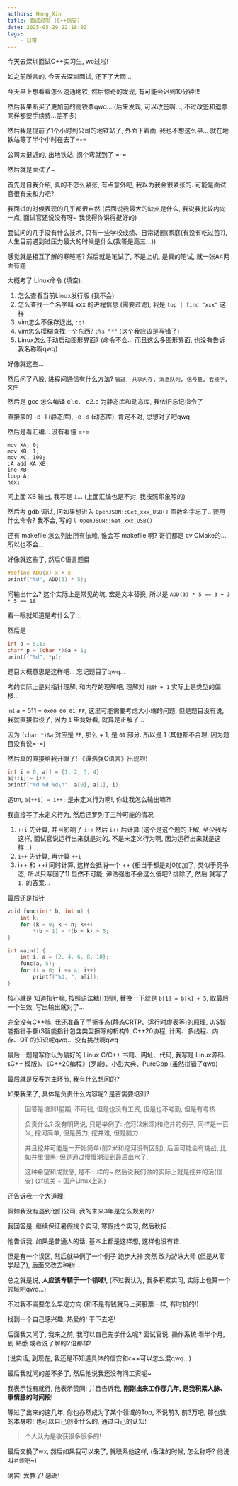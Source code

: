 ```yaml
---
authors: Heng_Xin
title: 面试过啦 (C++信安)
date: 2025-05-29 22:18:02
tags:
    - 日常
---
```


今天去深圳面试C++实习生, wc过啦!

<!-- truncate -->

如之前所言的, 今天去深圳面试, 还下了大雨...

今天早上想看看怎么速通地铁, 然后惊奇的发现, 有可能会迟到10分钟!!!

然后我果断买了更加前的高铁票qwq... (后来发现, 可以改签啊..., 不过改签和退票同样都要手续费...差不多)

然后我是提前了1个小时到公司的地铁站了, 外面下着雨, 我也不想这么早... 就在地铁站等了半个小时在去了=-=

公司太挺近的, 出地铁站, 拐个弯就到了 =-=

然后就是面试了~

首先是自我介绍, 真的不怎么紧张, 有点意外吧, 我以为我会很紧张的. 可能是面试官很有亲和力吧?

我面试的时候表现的几乎都很自然 (后面说我最大的缺点是什么, 我说我比较内向一点, 面试官还说没有呀~ 我觉得你讲得挺好的)

面试问的几乎没有什么技术, 只有一些学校成绩、日常话题(家庭(有没有吃过苦?), 人生目前遇到过压力最大的时候是什么(我答是高三...))

感觉就是相互了解的寒暄吧? 然后就是笔试了, 不是上机, 是真的笔试, 就一张A4两面有题

大概考了 Linux命令 (填空): 

1. 怎么查看当前Linux发行版 (我不会)
2. 怎么查找一个名字叫 xxx 的进程信息 (需要过滤), 我是 `top | find "xxx"` 这样
3. vim怎么不保存退出, `:q!`
4. vim怎么模糊查找一个东西? `:%s "*"` (这个我应该是写错了)
5. Linux怎么手动启动图形界面? (命令不会... 而且这么多图形界面, 也没有告诉我名称啊qwq)

好像就这些...

然后问了八股, 进程间通信有什么方法? `管道, 共享内存, 消息队列, 信号量, 套接字, 文件`

然后是 gcc 怎么编译 c1.c、 c2.c 为静态库和动态库, 我依旧忘记指令了

直接蒙的 -o -l (静态库), -o -s (动态库), 肯定不对, 思想对了吧qwq

然后是看汇编... 没有看懂 =-=

```汇编
mov XA, 0;
mov XB, 1;
mov XC, 100;
:A add XA XB;
ine XB;
loop A;
hex;
```

问上面 XB 输出, 我写是 `1`... (上面汇编也是不对, 我按照印象写的)

然后考 gdb 调试, 问如果想进入 `OpenJSON::Get_xxx_USB()` 函数名字忘了.. 要用什么命令? 我不会, 写的 `l OpenJSON::Get_xxx_USB()`

还有 makefile 怎么列出所有依赖, 谁会写 makefile 啊? 哥们都是 cv CMake的... 所以也不会...

好像就这些了, 然后C语言题目

```c
#define ADD(x) x + x
printf("%d", ADD(3) * 5);
```

问输出什么? 这个实际上是常见的坑, 宏是文本替换, 所以是 `ADD(3) * 5 == 3 + 3 * 5 == 18`

看一眼就知道是考什么了...

然后是

```c
int a = 511;
char* p = (char *)&a + 1;
printf("%d", *p);
```

题目大概意思是这样吧... 忘记题目了qwq...

考的实际上是对指针理解, 和内存的理解吧, 理解对 `指针 + 1` 实际上是类型的偏移...

int a = 511 = `0x00 00 01 FF`, 这里可能需要考虑大小端的问题, 但是题目没有说, 我就直接假设了, 因为 `1` 毕竟好看, 就算是正解了...

因为 `(char *)&a` 对应是 `FF`, 那么 + 1, 是 `01` 部分. 所以是 1 (其他都不合理, 因为题目没有说=-=)

然后真的直接给我开眼了! 《谭浩强C语言》出现啦!

```c
int i = 0, a[] = {1, 2, 3, 4};
a[++i] = i++;
printf("%d %d %d\n", a[0], a[1], i);
```

这tm, `a[++i] = i++;` 是未定义行为啊!, 你让我怎么输出嘛?!

我直接写了未定义行为, 然后还罗列了三种可能的情况

1. `++i` 先计算, 并且影响了 `i++` 然后 `i++` 后计算 (这个是这个题的正解, 至少我写这样, 面试官说运行出来就是对的, 不是未定义行为啊, 因为运行出来就是这样...)
2. `i++` 先计算, 再计算 `++i`
3. i++ 和 ++i 同时计算, 这样会抵消一个 ++ (相当于都是对0加加了, 类似于竞争态, 所以只写回了1) 显然不可能, 谭浩强也不会这么傻吧? 排除了, 然后 就写了 `1.` 的答案...

最后还是指针

```c
void func(int* b, int n) {
    int k;
    for (k = 0; k < n; k++)
        *(b + 1) = *(b + k) + 5;
}

int main() {
    int i, a = {2, 4, 6, 8, 10};
    func(a, 5);
    for (i = 0; i <= 4; i++)
        printf("%d, ", a[i]);
}
```

核心就是 知道指针嘛, 按照语法糖[]规则, 替换一下就是 `b[1] = b[k] + 5`, 取最后一个生效, 写出输出就对了...

完全没有C++嘛, 我还准备了手撕多态(静态CRTP、运行时虚表等)的原理, U/S智能指针手撕(S智能指针包含类型擦除的析构!), C++20协程,
计网、多线程、内存、QT 的知识呢qwq... 没有挑战啊qwq

最后一题是写你认为最好的 Linux C/C++ 书籍、网址、代码, 我写是 Linux源码、《C++ 模版》、《C++20编程》(罗能)、小彭大典、PureCpp (虽然拼错了qwq)

最后就是反客为主环节, 我有什么想问的?

如果我来了, 具体是负责什么内容呢? 是否需要培训?

> 回答是培训1星期, 不用钱, 但是也没有工资, 但是也不考勤, 但是有考核.
>
> 负责什么? 没有明确说, 只是举例了: 挖河(2米深)和挖井的例子, 同样是一百米, 挖河简单, 但是苦力; 挖井难, 但是脑力
>
> 并且挖井可能是一开始简单(前2米和挖河没有区别), 后面可能会有挑战, 比如井里很黑; 但是通过慢慢潮湿到最后出水了,
>
> 这种希望和成就感, 是不一样的~ 然后说我们做的实际上就是挖井的活(信安) (zf机关 + 国产Linux上的)

还告诉我一个大道理:

假如我没有遇到他们公司, 我的未来3年是怎么规划的?

我回答是, 继续保证暑假找个实习, 寒假找个实习, 然后秋招...

他告诉我, 如果是普通人的话, 基本上都是这样想, 这样也没有错.

但是有一个误区, 然后就举例了一个例子 跑步大神 突然 改为游泳大师 (但是从零学起了), 后面又改去种树...

总之就是说, **人应该专精于一个领域!**, (不过我认为, 我多积累实习, 实际上也算一个领域吧qwq...)

不过我不需要怎么早定方向 (和不是有钱就马上买股票一样, 有时机的!)

找到一个自己感兴趣, 热爱的! 干下去吧!

后面我又问了, 我来之前, 我可以自己先学什么呢? 面试官说, 操作系统 看半个月, 到 熟悉 或者说了解的2倍那样!

(说实话, 到现在, 我还是不知道具体的信安和c++可以怎么混qwq...)

最后我就问的差不多了, 然后他说我还没有问工资呢~

我表示钱有就行, 他表示赞同; 并且告诉我, **刚刚出来工作那几年, 是我积累人脉、事情脉的时间段**!

等过了出来的这几年, 你也亦然成为了某个领域的Top, 不说前3, 前3万吧, 那也我的本身啦! 也可以自己创业什么的, 通过自己的认知!

> 个人认为是收获很多很多的!

最后交换了wx, 然后如果我可以来了, 就联系他这样, (备注的时候, 怎么称呼? 他说叫`老师`吧~)

确实! 受教了! 感谢!